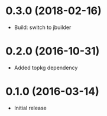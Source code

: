 # 0.3.0 (2018-02-16)

* Build: switch to jbuilder

# 0.2.0 (2016-10-31)

* Added topkg dependency

# 0.1.0 (2016-03-14)

* Initial release
